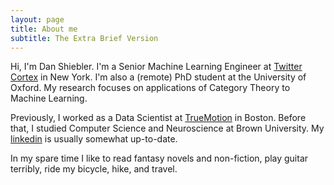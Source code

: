 ```yaml
---
layout: page
title: About me
subtitle: The Extra Brief Version
---
```

<script>
  (function(i,s,o,g,r,a,m){i['GoogleAnalyticsObject']=r;i[r]=i[r]||function(){
  (i[r].q=i[r].q||[]).push(arguments)},i[r].l=1*new Date();a=s.createElement(o),
  m=s.getElementsByTagName(o)[0];a.async=1;a.src=g;m.parentNode.insertBefore(a,m)
  })(window,document,'script','https://www.google-analytics.com/analytics.js','ga');

  ga('create', 'UA-82391879-1', 'auto');
  ga('send', 'pageview');

</script>
Hi, I'm Dan Shiebler. I'm a Senior Machine Learning Engineer at [Twitter Cortex](https://cortex.twitter.com/en.html) in New York. I'm also a (remote) PhD student at the University of Oxford. My research focuses on applications of Category Theory to Machine Learning.

Previously, I worked as a Data Scientist at [TrueMotion](https://gotruemotion.com/) in Boston. Before that, I studied Computer Science and Neuroscience at Brown University. My [linkedin](https://www.linkedin.com/in/dan-shiebler-10219b42/) is usually somewhat up-to-date. 

In my spare time I like to read fantasy novels and non-fiction, play guitar terribly, ride my bicycle, hike, and travel.
